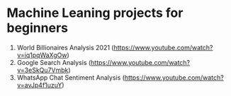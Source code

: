 # Machine Leaning projects for beginners
1. World Billionaires Analysis 2021 (https://www.youtube.com/watch?v=iq1pqWaXgOw)
2. Google Search Analysis (https://www.youtube.com/watch?v=3eSkQu7Vmbk)
3. WhatsApp Chat Sentiment Analysis (https://www.youtube.com/watch?v=avJp4f1uzuY)
